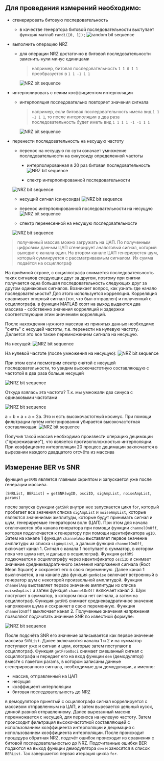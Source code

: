## Для проведения измерений необходимо:
* сгенерировать битовую последовательность
  - в качестве генератора битовой последовательности выступает функция матлаб `randi([0, 1]);`
    ![random bit sequence](img/bitseq.JPG)
* выполнить операцию NRZ
  - для операции NRZ достаточно в битовой последовательности заменить нули минус единицами
    > например, битовая последовательность `1 1 0 1 1` преобразуется в `1 1 -1 1 1`
  
    ![NRZ bit sequence](img/NRZ1.PNG)
* интерполировать с неким коэффициентом интерполяции
  - интерполяция последовательно повторяет значения сигнала 
    > например, если битовая последовательность имела вид `1 1 -1 1 1`, то после интерполяции
    > в два раза последовательность будет иметь вид `1 1 1 1 -1 -1 1 1`

    ![NRZ bit sequence](img/InterpNRZ.JPG)
* перенести последовательность на несущую частоту
  - перенос на несущую по сути означает умножение последовательности на синусоиду определенной частоты
    - интерполированная в 20 раз битовая последовательность
  ![NRZ bit sequence](img/InterpNRZ3.JPG)
    
    - спектр интерполированной последовательности

  ![NRZ bit sequence](img/spectrumZeroFreq.JPG)
  
    - несущий сигнал (синусоида)
  ![NRZ bit sequence](img/sigCarr.JPG)
    - перенос интерполированной последовательности на несущую
  ![NRZ bit sequence](img/interpANDcarr.JPG)
  
    - спектр перенесенной на несущую последовательности

  ![NRZ bit sequence](img/spectrumCarrFreq.JPG)
> полученный массив можно загружать на ЦАП. По полученным цифровым данным ЦАП сгенерирует аналоговый сигнал, который
> выходит с канала один. На втором канале ЦАП генерируется шум, который суммируется с рассматриваемым сигналом. Их сумма
> подаётся на осциллограф


На приёмной строне, с осциллографа снимается последовательность таких сигналов следующих друг за другом, поэтому
при снятии получается одна большая последовательность следующих друг за другом одинаковых сигналов. Возникает вопрос, как узнать
где начало последовательности? Для этого используется корреляция. Корреляция сравнивает опорный сигнал (тот, что был отправлен) и
полученный с осциллографа. в функции MATLAB xcorr на выход выдаются два массива - собственно значения корреляций и задержки
соответствующие этим значениям корреляций.

После нахождения нужного массива из принятых данных необходимо "снять" с несущей частоты, т.е. перенести на нулевую частоту.
Делается это все также перемножением сигнала на несущую.

На несущей:
  ![NRZ bit sequence](img/interpANDcarr.JPG)

На нулевой частоте (после умножения на несущую):
![NRZ bit sequence](img/zeroFreq.JPG)

При этом если посмотрим спектр снятой с несущей последовательности, то увидим высокочастотную составляющую
с частотой в два раза больше несущей

![NRZ bit sequence](img/spectrumZeroFreqWithHighFreq.JPG)

Откуда взялась эта частота? Т.к. мы умножали два синуса с одинаковыми частотами

![NRZ bit sequence](img/sineMultFormula.JPG)

a + b = a + a = 2a. Это и есть высокочастотный косинус. При помощи фильтрации путём интегрирования убирается высокочастотная составляющая:
![NRZ bit sequence](img/afterFiltering.JPG)

Получив такой массив необходимо произвести операцию децимации ("прореживание"), что является противоположностью
интерполяции. При коэффициенте интерполяции 20 процесс децимации заключается в вырезании каждого двадцатого отсчёта 
из массива

## Измерение BER vs SNR

функция `getRMS` является главным скриптом и запускается уже после генерации массива. 

`[SNRList, BERList] = getSNR(wgID, osciID, sigAmpList, noiseAmpList, params)`

после запуска функции `getSNR` внутри нее запускается цикл `for`, который пробегает все значения списка
`sigAmpList` и `noiseAmpList`, которые являются значениями амплитуды, которые будут принимать сигнал и шум, генерируемые
генератором волн (ЦАП). При этом для начала отключаются оба канала генератора при помощи функции `channelOnOff`, которая подключается
к генератору при помощи идентификатора `wgID`. Затем на канале 1 функция `channelAmp` выставляет первое значение амплитуды из списка `sigAmpList`, а дальше функция 
`channelOnOff`, включает канал 1. Сигнал с канала 1 поступает в сумматор, в котором пока что шума нет, и дальше в осциллограф.
Функция `getRMS` подкючается к осциллографу через идентификатор `osciID` и снимает значение среднеквадратичного значения напряжения
сигнала (Root Mean Square) и сохраняет его в свою переменную. Далее канал 1 выключается, а на канале два функция `genNoise` включает встроенный в 
генератор шум с некоторой произвольной амплитудой. Функция `channelAmp` выставляет первое значение амплитуды из списка `noiseAmpList` и затем
функция `channelOnOff` включает канал 2. Шум поступает в сумматор, в котором пока нет сигнала, а затем на осциллограф. Функция `getRMS` 
снимает среднеквадратичное значение напряжения шума и сохраняет в свою переменную. Функция `channelOnOff` выключает канал 2.
Полученные значения напряжения позволяют подсчитать значение SNR по известной формуле:

 ![NRZ bit sequence](img/SNRFormula.JPG)
 
После подсчёта SNR его значение записывается как первое значение массива `SNRList`. Далее включаются каналы 1 и 2 и на сумматор 
поступают уже и сигнал и шум, которые затем поступают в осциллограф. Функция `getFromOsci` снимает смешанный сигнал с осциллографа
и передает его на вход функции `dem` (демодулятор) вместе с пакетом params, в котором записаны данные сгенерированного сигнала, необходимые для 
демодуляции, а именно:
- массив, отправленный на ЦАП
- несущая
- коэффициент интерполяции
- битовая последовательность до NRZ

в демодуляторе принятый с осциллографа сигнал коррелируется с массивом отправленным на ЦАП, и затем вырезается цельный кусок, длиной
равной отправленному. Далее вырезанный массив перемножается с несущей, для переноса на нулевую частоту. Затем происходит фильтрация
высокочастотной составляющей с использованием коэффициента интерполяции и децимация с использованием коэффициента интерполяции. После происходит
процедура обратная NRZ, подсчёт ошибок происходит из сравнения с битовой последовательностью до NRZ. Подсчитанные ошибки BER подаются на выход
функции демодулятора `dem` и заносятся в список `BERList`. Так завершается первая итерация цикла `for`.

